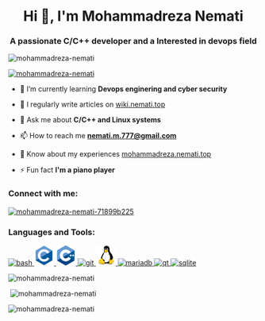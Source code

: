 <h1 align="center">Hi 👋, I'm Mohammadreza Nemati</h1>
<h3 align="center">A passionate C/C++ developer and a Interested in devops field</h3>

<p align="left"> <img src="https://komarev.com/ghpvc/?username=mohammadreza-nemati&label=Profile%20views&color=0e75b6&style=flat" alt="mohammadreza-nemati" /> </p>

<p align="left"> <a href="https://github.com/ryo-ma/github-profile-trophy"><img src="https://github-profile-trophy.vercel.app/?username=mohammadreza-nemati" alt="mohammadreza-nemati" /></a> </p>

- 🌱 I’m currently learning **Devops enginering and cyber security**

- 📝 I regularly write articles on [wiki.nemati.top](wiki.nemati.top)

- 💬 Ask me about **C/C++ and Linux systems**

- 📫 How to reach me **nemati.m.777@gmail.com**

- 📄 Know about my experiences [mohammadreza.nemati.top](mohammadreza.nemati.top)

- ⚡ Fun fact **I'm a piano player**

<h3 align="left">Connect with me:</h3>
<p align="left">
<a href="https://linkedin.com/in/mohammadreza-nemati-71899b225" target="blank"><img align="center" src="https://raw.githubusercontent.com/rahuldkjain/github-profile-readme-generator/master/src/images/icons/Social/linked-in-alt.svg" alt="mohammadreza-nemati-71899b225" height="30" width="40" /></a>
</p>

<h3 align="left">Languages and Tools:</h3>
<p align="left"> <a href="https://www.gnu.org/software/bash/" target="_blank" rel="noreferrer"> <img src="https://www.vectorlogo.zone/logos/gnu_bash/gnu_bash-icon.svg" alt="bash" width="40" height="40"/> </a> <a href="https://www.cprogramming.com/" target="_blank" rel="noreferrer"> <img src="https://raw.githubusercontent.com/devicons/devicon/master/icons/c/c-original.svg" alt="c" width="40" height="40"/> </a> <a href="https://www.w3schools.com/cpp/" target="_blank" rel="noreferrer"> <img src="https://raw.githubusercontent.com/devicons/devicon/master/icons/cplusplus/cplusplus-original.svg" alt="cplusplus" width="40" height="40"/> </a> <a href="https://git-scm.com/" target="_blank" rel="noreferrer"> <img src="https://www.vectorlogo.zone/logos/git-scm/git-scm-icon.svg" alt="git" width="40" height="40"/> </a> <a href="https://www.linux.org/" target="_blank" rel="noreferrer"> <img src="https://raw.githubusercontent.com/devicons/devicon/master/icons/linux/linux-original.svg" alt="linux" width="40" height="40"/> </a> <a href="https://mariadb.org/" target="_blank" rel="noreferrer"> <img src="https://www.vectorlogo.zone/logos/mariadb/mariadb-icon.svg" alt="mariadb" width="40" height="40"/> </a> <a href="https://www.qt.io/" target="_blank" rel="noreferrer"> <img src="https://upload.wikimedia.org/wikipedia/commons/0/0b/Qt_logo_2016.svg" alt="qt" width="40" height="40"/> </a> <a href="https://www.sqlite.org/" target="_blank" rel="noreferrer"> <img src="https://www.vectorlogo.zone/logos/sqlite/sqlite-icon.svg" alt="sqlite" width="40" height="40"/> </a> </p>

<p><img src="https://github-readme-stats.vercel.app/api/top-langs?username=mohammadreza-nemati&show_icons=true&locale=en&layout=compact" alt="mohammadreza-nemati" /></p>
<p>&nbsp;<img src="https://github-readme-stats.vercel.app/api?username=mohammadreza-nemati&show_icons=true&locale=en" alt="mohammadreza-nemati" /></p>
<p><img src="https://github-readme-streak-stats.herokuapp.com/?user=mohammadreza-nemati&" alt="mohammadreza-nemati" /></p>

